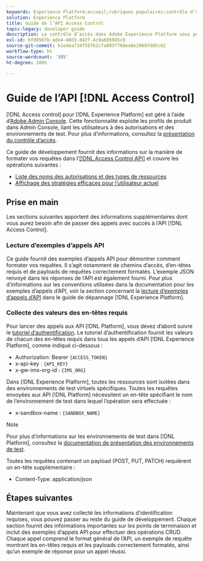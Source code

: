 ```yaml
---
keywords: Experience Platform;accueil;rubriques populaires;contrôle d’accès;api;prise en main
solution: Experience Platform
title: Guide de l’API Access Control
topic-legacy: developer guide
description: Le contrôle d’accès dans Adobe Experience Platform vous permet de gérer les rôles et les autorisations pour diverses fonctionnalités de Platform à l’aide d’Adobe Admin Console. Les sections suivantes apportent des informations supplémentaires aux développeurs, pour leur permettre de passer des appels avec succès à l’API Schema Registry.
exl-id: 6fd956fb-ade4-48d3-843f-4c9a605945c9
source-git-commit: b1edea734f58762cfa895f768ea8e2969fdd5c02
workflow-type: ht
source-wordcount: '385'
ht-degree: 100%

---
```


# Guide de l’API [!DNL Access Control]

[!DNL Access control] pour [!DNL Experience Platform] est géré à l’aide d’[Adobe Admin Console](https://adminconsole.adobe.com). Cette fonctionnalité exploite les profils de produit dans Admin Console, liant les utilisateurs à des autorisations et des environnements de test. Pour plus d’informations, consultez la [présentation du contrôle d’accès](../home.md).

Ce guide de développement fournit des informations sur la manière de formater vos requêtes dans l’[[!DNL Access Control API]](https://www.adobe.io/experience-platform-apis/references/access-control/) et couvre les opérations suivantes :

- [Liste des noms des autorisations et des types de ressources](./permissions-and-resource-types.md)
- [Affichage des stratégies efficaces pour l’utilisateur actuel](./effective-policies.md)

## Prise en main

Les sections suivantes apportent des informations supplémentaires dont vous aurez besoin afin de passer des appels avec succès à l’API [!DNL Access Control].

### Lecture d’exemples d’appels API

Ce guide fournit des exemples d’appels API pour démontrer comment formater vos requêtes. Il s’agit notamment de chemins d’accès, d’en-têtes requis et de payloads de requêtes correctement formatés. L’exemple JSON renvoyé dans les réponses de l’API est également fourni. Pour plus d’informations sur les conventions utilisées dans la documentation pour les exemples d’appels d’API, voir la section concernant la [lecture d’exemples d’appels d’API](../../landing/troubleshooting.md#how-do-i-format-an-api-request) dans le guide de dépannage [!DNL Experience Platform].

### Collecte des valeurs des en-têtes requis

Pour lancer des appels aux API [!DNL Platform], vous devez d’abord suivre le [tutoriel d’authentification](https://experienceleague.adobe.com/docs/experience-platform/landing/platform-apis/api-authentication.html?lang=fr). Le tutoriel d’authentification fournit les valeurs de chacun des en-têtes requis dans tous les appels d’API [!DNL Experience Platform], comme indiqué ci-dessous :

- Authorization: Bearer `{ACCESS_TOKEN}`
- x-api-key : `{API_KEY}`
- x-gw-ims-org-id : `{IMS_ORG}`

Dans [!DNL Experience Platform], toutes les ressources sont isolées dans des environnements de test virtuels spécifiques. Toutes les requêtes envoyées aux API [!DNL Platform] nécessitent un en-tête spécifiant le nom de l’environnement de test dans lequel l’opération sera effectuée :

- x-sandbox-name : `{SANDBOX_NAME}`

>[!NOTE]
>
>Pour plus d’informations sur les environnements de test dans [!DNL Platform], consultez la [documentation de présentation des environnements de test](../../sandboxes/home.md).

Toutes les requêtes contenant un payload (POST, PUT, PATCH) requièrent un en-tête supplémentaire :

- Content-Type: application/json

## Étapes suivantes

Maintenant que vous avez collecté les informations d’identification requises, vous pouvez passer au reste du guide de développement. Chaque section fournit des informations importantes sur les points de terminaison et inclut des exemples d’appels API pour effectuer des opérations CRUD. Chaque appel comprend le format général de l’API, un exemple de requête montrant les en-têtes requis et les payloads correctement formatés, ainsi qu’un exemple de réponse pour un appel réussi.
